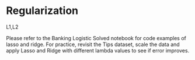 # Regularization
L1,L2


Please refer to the Banking Logistic Solved notebook for code examples of lasso and ridge. For practice, revisit the Tips dataset, scale the data and apply Lasso and Ridge with different lambda values to see if error improves. 
